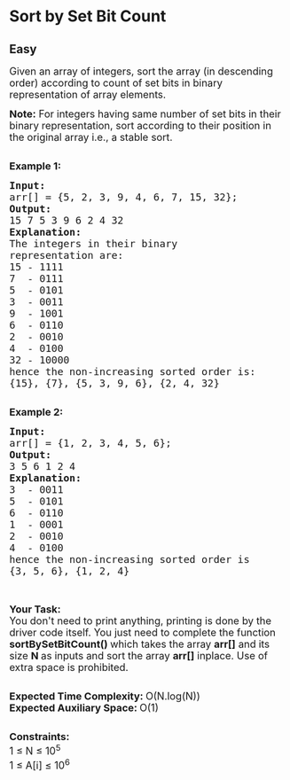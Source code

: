 # Sort by Set Bit Count
## Easy 
<div class="problem-statement" style="user-select: auto;">
                <p style="user-select: auto;"></p><p style="user-select: auto;"><span style="font-size: 18px; user-select: auto;">Given an array of integers, sort the array (in descending order) according to count of set bits in binary representation of array elements.&nbsp; </span></p>

<p style="user-select: auto;"><span style="font-size: 18px; user-select: auto;"><strong style="user-select: auto;">Note:</strong> For integers having same number of set bits in their binary representation, sort according to their position in the original array i.e., a stable sort.</span></p>

<div style="user-select: auto;">&nbsp;</div>

<div style="user-select: auto;"><span style="font-size: 18px; user-select: auto;"><strong style="user-select: auto;">Example 1:</strong></span></div>

<pre style="user-select: auto;"><span style="font-size: 18px; user-select: auto;"><strong style="user-select: auto;">Input: </strong>
arr[] = {5, 2, 3, 9, 4, 6, 7, 15, 32};
<strong style="user-select: auto;">Output:</strong>
15 7 5 3 9 6 2 4 32
<strong style="user-select: auto;">Explanation:</strong>
The integers in their binary
representation are:
15 - 1111
7  - 0111
5  - 0101
3  - 0011
9  - 1001
6  - 0110
2  - 0010
4  - 0100
32 - 10000
hence the non-increasing sorted order is:
{15}, {7}, {5, 3, 9, 6}, {2, 4, 32}</span></pre>

<div style="user-select: auto;">&nbsp;</div>

<div style="user-select: auto;"><span style="font-size: 18px; user-select: auto;"><strong style="user-select: auto;">Example 2:</strong></span></div>

<pre style="user-select: auto;"><span style="font-size: 18px; user-select: auto;"><strong style="user-select: auto;">Input: 
</strong>arr[] = {1, 2, 3, 4, 5, 6};
<strong style="user-select: auto;">Output:</strong> 
3 5 6 1 2 4
<strong style="user-select: auto;">Explanation:</strong>
3  - 0011
5  - 0101
6  - 0110
1  - 0001
2  - 0010
4  - 0100
hence the non-increasing sorted order is
{3, 5, 6}, {1, 2, 4}</span></pre>

<p style="user-select: auto;"><br style="user-select: auto;">
<br style="user-select: auto;">
<span style="font-size: 18px; user-select: auto;"><strong style="user-select: auto;">Your Task:</strong><br style="user-select: auto;">
You don't need to print anything, printing is done by the driver code itself. You just need to complete the function <strong style="user-select: auto;">sortBySetBitCount() </strong>which takes the array <strong style="user-select: auto;">arr[]</strong> and its size <strong style="user-select: auto;">N</strong><strong style="user-select: auto;"> </strong>as inputs and sort the array <strong style="user-select: auto;">arr[]</strong> inplace. Use of extra space is prohibited.</span><br style="user-select: auto;">
&nbsp;</p>

<p style="user-select: auto;"><span style="font-size: 18px; user-select: auto;"><strong style="user-select: auto;">Expected Time Complexity: </strong>O(N.log(N))<br style="user-select: auto;">
<strong style="user-select: auto;">Expected Auxiliary Space: </strong>O(1)</span></p>

<p style="user-select: auto;"><br style="user-select: auto;">
<span style="font-size: 18px; user-select: auto;"><strong style="user-select: auto;">Constraints:</strong><br style="user-select: auto;">
1 ≤ N ≤ 10<sup style="user-select: auto;">5</sup><br style="user-select: auto;">
1 ≤ A[i] ≤ 10<sup style="user-select: auto;">6</sup> </span></p>
 <p style="user-select: auto;"></p>
            </div>